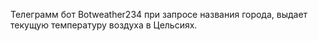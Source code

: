 Телеграмм бот Botweather234 при запросе названия города, выдает текущую температуру воздуха в Цельсиях. 
